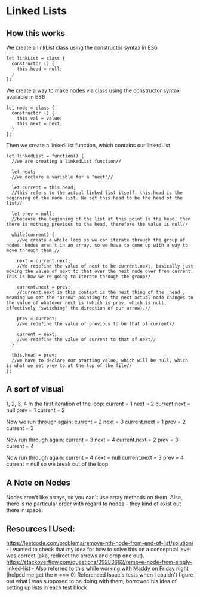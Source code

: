 # Linked Lists

## How this works
We create a linkList class using the constructor syntax in ES6
```
let linkList = class {
  constructor () {
    this.head = null;
  }
};
```

We create a way to make nodes via class using the constructor syntax available in ES6
```
let node = class {
  constructor () {
    this.val = value;
    this.next = next;
  }
};
```

Then we create a linkedList function, which contains our linkedList
```
let linkedList = function() {
  //we are creating a linkedList function//

  let next;
  //we declare a variable for a "next"//

  let current = this.head;
  //this refers to the actual linked list itself. this.head is the beginning of the node list. We set this.head to be the head of the list//

  let prev = null;
  //because the beginning of the list at this point is the head, then there is nothing previous to the head, therefore the value is null//

  while(current) {
    //we create a while loop so we can iterate through the group of nodes. Nodes aren't in an array, so we have to come up with a way to move through them.//

    next = current.next;
    //We redefine the value of next to be current.next, basically just moving the value of next to that over the next node over from current. This is how we're going to iterate through the group//

    current.next = prev;
    //current.next in this context is the next thing of the _head_, meaning we set the "arrow" pointing to the next actual node changes to the value of whatever next is (which is prev, which is null, effectively "switching" the direction of our arrow).//

    prev = current;
    //we redefine the value of previous to be that of current//

    current = next;
    //we redefine the value of current to that of next//
  }

  this.head = prev;
  //we have to declare our starting value, which will be null, which is what we set prev to at the top of the file//
};
```
## A sort of visual

1, 2, 3, 4
In the first iteration of the loop:
current = 1
next = 2
current.next = null
prev = 1
current = 2

Now we run through again:
current = 2
next = 3
current.next = 1
prev = 2
current = 3

Now run through again:
current = 3
next = 4
current.next = 2
prev = 3
current = 4

Now run through again:
current = 4
next = null
current.next = 3
prev = 4
current = null so we break out of the loop

## A Note on Nodes
Nodes aren't like arrays, so you can't use array methods on them. Also, there is no particular order with regard to nodes - they kind of exist out there in space.

## Resources I Used:
https://leetcode.com/problems/remove-nth-node-from-end-of-list/solution/ - I wanted to check that my idea for how to solve this on a conceptual level was correct (aka, redirect the arrows and drop one out).
https://stackoverflow.com/questions/39283662/remove-node-from-singly-linked-list - Also referred to this while working with Maddy on Friday night (helped me get the n === 0)
Referenced Isaac's tests when I couldn't figure out what I was supposed to be doing with them, borrowed his idea of setting up lists in each test block
